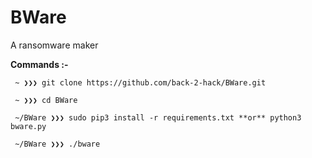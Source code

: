 # BWare
A ransomware maker

**Commands :-**
```
 ~ ❯❯❯ git clone https://github.com/back-2-hack/BWare.git
 
 ~ ❯❯❯ cd BWare
 
 ~/BWare ❯❯❯ sudo pip3 install -r requirements.txt **or** python3 bware.py
 
 ~/BWare ❯❯❯ ./bware
 ```
